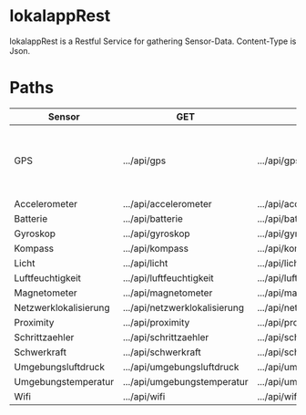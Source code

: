 # lokalappRest
lokalappRest is a Restful Service for gathering Sensor-Data. 
Content-Type is Json.

# Paths


| Sensor  | GET | POST  | POST-JSON-Data |
| ------------- | ------------- | ------------- | ------------- |
| GPS  | .../api/gps  | .../api/gps  | {"Latitude":"Value-Double", "Longitude:"Value-Double", "Hoehe":"Value-Double"}  |
| Accelerometer  | .../api/accelerometer  | .../api/accelerometer  | {}  |
| Batterie  | .../api/batterie  | .../api/batterie  | {}  |
| Gyroskop  | .../api/gyroskop  | .../api/gyroskop  | {}  |
| Kompass  | .../api/kompass  | .../api/kompass  | {}  |
| Licht  | .../api/licht  | .../api/licht  | {}  |
| Luftfeuchtigkeit  | .../api/luftfeuchtigkeit  | .../api/luftfeuchtigkeit  | {}  |
| Magnetometer  | .../api/magnetometer  | .../api/magnetometer  | {}  |
| Netzwerklokalisierung  | .../api/netzwerklokalisierung  | .../api/netzwerklokalisierung  | {}  |
| Proximity  | .../api/proximity  | .../api/proximity  | {}  |
| Schrittzaehler  | .../api/schrittzaehler  | .../api/schrittzaehler  | {}  |
| Schwerkraft  | .../api/schwerkraft  | .../api/schwerkraft  | {}  |
| Umgebungsluftdruck  | .../api/umgebungsluftdruck  | .../api/umgebungsluftdruck  | {}  |
| Umgebungstemperatur  | .../api/umgebungstemperatur  | .../api/umgebungstemperatur  | {}  |
| Wifi  | .../api/wifi  | .../api/wifi  | {}  |




